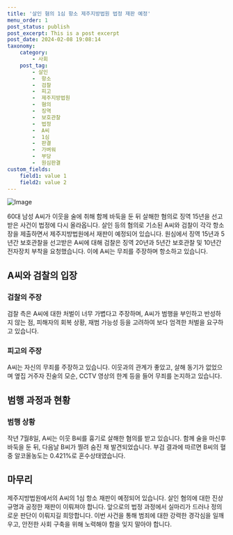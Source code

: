 ```yaml
---
title: '살인 혐의 1심 항소 제주지방법원 법정 재판 예정'
menu_order: 1
post_status: publish
post_excerpt: This is a post excerpt
post_date: 2024-02-08 19:08:14
taxonomy:
    category:
        - 사회
    post_tag:
        - 살인
        -  항소
        -  검찰
        -  피고
        -  제주지방법원
        -  혐의
        -  징역
        -  보호관찰
        -  법정
        -  A씨
        -  1심
        -  판결
        -  가벼워
        -  부당
        -  원심판결
custom_fields:
    field1: value 1
    field2: value 2
---
```


![Image](https://imgnews.pstatic.net/image/421/2024/02/08/0007343137_001_20240208110135700.jpg?type=w647)

60대 남성 A씨가 이웃을 술에 취해 함께 바둑을 둔 뒤 살해한 혐의로 징역 15년을 선고받은 사건이 법정에 다시 올라옵니다. 살인 등의 혐의로 기소된 A씨와 검찰이 각각 항소장을 제출하면서 제주지방법원에서 재판이 예정되어 있습니다. 원심에서 징역 15년과 5년간 보호관찰을 선고받은 A씨에 대해 검찰은 징역 20년과 5년간 보호관찰 및 10년간 전자장치 부착을 요청했습니다. 이에 A씨는 무죄를 주장하며 항소하고 있습니다.
## A씨와 검찰의 입장
### 검찰의 주장
검찰 측은 A씨에 대한 처벌이 너무 가볍다고 주장하며, A씨가 범행을 부인하고 반성하지 않는 점, 피해자의 회복 상황, 재범 가능성 등을 고려하여 보다 엄격한 처벌을 요구하고 있습니다.
### 피고의 주장
A씨는 자신의 무죄를 주장하고 있습니다. 이웃과의 관계가 좋았고, 살해 동기가 없었으며 옆집 거주자 진술의 모순, CCTV 영상의 한계 등을 들어 무죄를 논지하고 있습니다.
## 범행 과정과 현황
### 범행 상황
작년 7월8일, A씨는 이웃 B씨를 흉기로 살해한 혐의를 받고 있습니다. 함께 술을 마신후 바둑을 둔 뒤, 다음날 B씨가 찔려 숨진 채 발견되었습니다. 부검 결과에 따르면 B씨의 혈중 알코올농도는 0.421%로 혼수상태였습니다.
## 마무리
제주지방법원에서의 A씨의 1심 항소 재판이 예정되어 있습니다. 살인 혐의에 대한 진상규명과 공정한 재판이 이뤄져야 합니다. 앞으로의 법정 과정에서 실마리가 드러나 정의로운 판단이 이뤄지길 희망합니다. 이번 사건을 통해 범죄에 대한 강력한 경각심을 일깨우고, 안전한 사회 구축을 위해 노력해야 함을 잊지 말아야 합니다.
